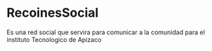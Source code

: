 # RecoinesSocial

Es una red social que servira para comunicar a la comunidad para el instituto Tecnologico de Apizaco
